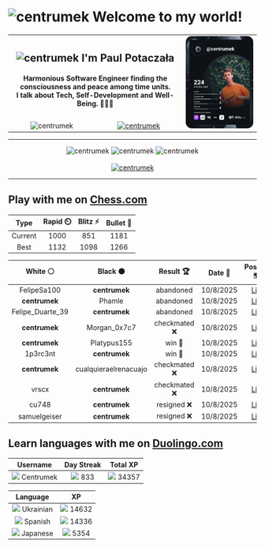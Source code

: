 <h1>
  <img
    src="https://emojis.slackmojis.com/emojis/images/1531849430/4246/blob-sunglasses.gif"
    width="30"
    alt="centrumek"
  />
  Welcome to my world!
</h1>

<table>
  <tbody>
    <tr>
      <td align="center" width="70%" colspan="2">
        <h2>
          <img
            src="https://raw.githubusercontent.com/MartinHeinz/MartinHeinz/master/wave.gif"
            width="30px"
            alt="centrumek"
          />
          I'm Paul Potaczała
        </h2>
        <h4>
          Harmonious Software Engineer finding the consciousness and peace among time units.
          <br/>
          I talk about Tech, Self-Development and Well-Being. 🌿🧘🚀
        </h4>
      </td>
      <td width="30%" rowspan="2">
        <a href="https://app.daily.dev/centrumek">
          <img
            src="./devcard.svg"
            alt="centrumek"
          />
        </a>
      </td>
    </tr>
    <tr align="center">
      <td>
        <img
          src="https://komarev.com/ghpvc/?username=centrumek&label=visitors&color=0e75b6&style=flat"
          alt="centrumek"
        >
      </td>
      <td>
        <a href="https://stackoverflow.com/users/14496012/centrumek">
          <img
            src="https://stackoverflow.com/users/flair/14496012.png?theme=dark"
            alt="centrumek"
          >
        </a>
      </td>
    </tr>
  </tbody>
</table>

---
<div align="center">
  <img 
    src="https://github-readme-stats.vercel.app/api?username=centrumek&show_icons=true&count_private=true&theme=dark&hide_border=true&hide=issues,contribs&bg_color=00000000"
    alt="centrumek"
  />
  <img
    src="https://github-readme-stats.vercel.app/api/top-langs/?username=centrumek&layout=compact&hide_border=true&theme=dark&bg_color=00000000&langs_count=6&exclude_repo=air-statistic-app"
    alt="centrumek"
  />
  <img 
    src="https://github-readme-streak-stats.herokuapp.com?user=centrumek&theme=dark&hide_border=true&background=FFFFFF00"
    alt="centrumek"
  />
  <br/>
  <br/>
  <a href="https://www.buymeacoffee.com/centrumek">
    <img
      src="https://cdn.buymeacoffee.com/buttons/v2/default-orange.png"
      height="50"
      width="210"
      alt="centrumek"
    />
  </a>
</div>

---

## Play with me on [Chess.com](https://www.chess.com/member/centrumek)

<div align="center">
<!--START_SECTION:chessStats-->
<!-- Automatically generated with https://github.com/Balastrong/chess-stats-action -->

| Type | Rapid ⏲️ | Blitz ⚡ | Bullet 🔫 |
|:---:|:---:|:---:|:---:|
| Current | 1000 | 851 | 1181 |
| Best | 1132 | 1098 | 1266 |

| White ⚪ | Black ⚫ | Result 🏆 | Date 📅 | Position 🗺️ | Type 🕕 |
|:---:|:---:|:---:|:---:|:---:|:---:|
| FelipeSa100 | **centrumek** | abandoned  | 10/8/2025 | <a href="http://www.ee.unb.ca/cgi-bin/tervo/fen.pl?select=r4bnr/ppp1k3/3p1q1p/3Np1p1/3nP1Q1/3P3N/PPP2PPP/R1B2RK1 b - - 3 11">Link</a> | Blitz |
| **centrumek** | Phamle | abandoned  | 10/8/2025 | <a href="http://www.ee.unb.ca/cgi-bin/tervo/fen.pl?select=r2qkbnr/p3pppp/1pn5/8/3P4/4P3/PPPK1P1P/RNB5 w kq - 0 9">Link</a> | Blitz |
| Felipe_Duarte_39 | **centrumek** | abandoned  | 10/8/2025 | <a href="http://www.ee.unb.ca/cgi-bin/tervo/fen.pl?select=rnk2b1N/pppqp2p/3p4/5p1Q/8/4P1P1/PPPP1PKP/RNB2R2 b - - 0 10">Link</a> | Blitz |
| **centrumek** | Morgan_0x7c7 | checkmated ❌ | 10/8/2025 | <a href="http://www.ee.unb.ca/cgi-bin/tervo/fen.pl?select=2K1r3/k6r/1p6/3p4/3P3P/8/8/8 w - - 1 47">Link</a> | Blitz |
| **centrumek** | Platypus155 | win 🥇 | 10/8/2025 | <a href="http://www.ee.unb.ca/cgi-bin/tervo/fen.pl?select=3r4/8/6P1/5R2/1P3P2/2B5/2K1k3/8 b - - 0 41">Link</a> | Blitz |
| 1p3rc3nt | **centrumek** | win 🥇 | 10/8/2025 | <a href="http://www.ee.unb.ca/cgi-bin/tervo/fen.pl?select=4r1k1/8/6PP/P6K/3B4/8/8/8 w - - 1 56">Link</a> | Blitz |
| **centrumek** | cualquieraelrenacuajo | checkmated ❌ | 10/8/2025 | <a href="http://www.ee.unb.ca/cgi-bin/tervo/fen.pl?select=Q7/p2pkp1p/1p6/8/4n1b1/4P3/PPP1q2P/R1BK4 w - - 0 23">Link</a> | Blitz |
| vrscx | **centrumek** | checkmated ❌ | 10/8/2025 | <a href="http://www.ee.unb.ca/cgi-bin/tervo/fen.pl?select=8/7Q/8/P3p3/1p2P2k/7n/1r6/6RK b - - 0 31">Link</a> | Blitz |
| cu748 | **centrumek** | resigned ❌ | 10/8/2025 | <a href="http://www.ee.unb.ca/cgi-bin/tervo/fen.pl?select=3k4/5B2/p1PP3p/1p3P2/1K6/8/P7/8 b - - 0 41">Link</a> | Blitz |
| samuelgeiser | **centrumek** | resigned ❌ | 10/8/2025 | <a href="http://www.ee.unb.ca/cgi-bin/tervo/fen.pl?select=rnb1kbnr/ppp2ppp/3p4/3Pp1B1/4P3/8/PPP2PPP/RN1QKBNR b KQkq - 0 4">Link</a> | Blitz |

<!--END_SECTION:chessStats-->
</div>

## Learn languages with me on [Duolingo.com](https://www.duolingo.com/profile/Centrumek)

<div align="center">
<!--START_SECTION:duolingoStats-->
<!-- Automatically generated with https://github.com/centrumek/duolingo-readme-stats-->

| Username | Day Streak | Total XP |
|:---:|:---:|:---:|
| <img src="https://raw.githubusercontent.com/centrumek/duolingo-readme-stats/main/assets/duolingo.png" height="12"> Centrumek | <img src="https://raw.githubusercontent.com/centrumek/duolingo-readme-stats/main/assets/streakinactive.svg" height="12"> 833 | <img src="https://raw.githubusercontent.com/centrumek/duolingo-readme-stats/main/assets/xp.svg" height="12"> 34357 | <img src="https://raw.githubusercontent.com/centrumek/duolingo-readme-stats/main/assets/xp.svg" height="12"> 0 |

| Language | XP |
|:---:|:---:|
| <img src="https://raw.githubusercontent.com/centrumek/duolingo-readme-stats/main/assets/langs/ukrainian.svg" height="12"> Ukrainian | <img src="https://raw.githubusercontent.com/centrumek/duolingo-readme-stats/main/assets/xp.svg" height="12"> 14632 |
| <img src="https://raw.githubusercontent.com/centrumek/duolingo-readme-stats/main/assets/langs/spanish.svg" height="12"> Spanish | <img src="https://raw.githubusercontent.com/centrumek/duolingo-readme-stats/main/assets/xp.svg" height="12"> 14336 |
| <img src="https://raw.githubusercontent.com/centrumek/duolingo-readme-stats/main/assets/langs/japanese.svg" height="12"> Japanese | <img src="https://raw.githubusercontent.com/centrumek/duolingo-readme-stats/main/assets/xp.svg" height="12"> 5354 |

<!--END_SECTION:duolingoStats-->
</div>
<!--
**centrumek/centrumek** is a ✨ _special_ ✨ repository because its `README.md` (this file) appears on your GitHub profile.

Here are some ideas to get you started:

- 🔭 I’m currently working on ...
- 🌱 I’m currently learning ...
- 👯 I’m looking to collaborate on ...
- 🤔 I’m looking for help with ...
- 💬 Ask me about ...
- 📫 How to reach me: ...
- 😄 Pronouns: ...
- ⚡ Fun fact: ...
-->
